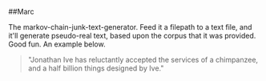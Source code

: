 ##Marc

The markov-chain-junk-text-generator. Feed it a filepath to a text file, and it'll generate pseudo-real text, based upon the corpus that it was provided. Good fun. An example below.

> "Jonathan Ive has reluctantly accepted the services of a chimpanzee, and a half billion things designed by Ive."
